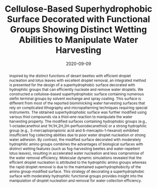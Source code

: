---
title: "Cellulose-Based Superhydrophobic Surface Decorated with  Functional Groups Showing Distinct Wetting Abilities to Manipulate Water  Harvesting"
authors:
- Wei Huang
- Xiangyu Tang
- Zhe Qiu
- Wenxin Zhu
- Yonggui Wang
- You-Liang Zhu
- Zefang Xiao
- Haigang Wang
- Daxin Liang
- Jian Li
- Yanjun Xie
date: "2020-09-09"
doi: "10.1021/acsami.0c12504"
publication_types: ["期刊文章"]
publication: "ACS Applied Materials & Interfaces"
publication_short: "ACS Appl. Mater. Interfaces"
abstract: "Inspired by the distinct functions of desert beetles with  efficient droplet nucleation and lotus leaves with excellent droplet  removal, an integrated method is presented for the design of a  superhydrophobic surface decorated with hydrophilic groups that can  efficiently nucleate and remove water droplets. We constructed a  cellulose-based superhydrophobic surface containing numerous olefin  terminal groups by solvent exchange and spray coating. This surface is  different from most of the reported biomimicking water harvesting  surfaces that rely on complicated lithography and micropatterning  techniques requiring special instruments. The obtained superhydrophobic  surface was further modified using various thiol compounds via a  thiol–ene reaction to manipulate the water harvesting property. The  modified surfaces containing hydrophobic groups (e.g., 1-octadecanethiol  and 1H,1H,2H,2H-perfluorodecanethiol) or a strong hydrophilic group  (e.g., 3-mercaptopropionic acid and 6-mercapto-1-hexanol) exhibited  insufficient fog collecting abilities due to poor water droplet  nucleation or strong water adhesion. By contrast, the modified surface  decorated with moderately hydrophilic amino groups combines the  advantages of biological surfaces with distinct wetting features (such  as fog-harvesting beetles and water-repellent lotus leaves), resulting  in accelerated water nucleation and less compromise of the water removal  efficiency. Molecular dynamic simulations revealed that the efficient  droplet nucleation is attributed to the hydrophilic amino groups whereas  the rapid droplet removal is due to the maintained superhydrophobicity  of the amino group-modified surface. This strategy of decorating a  superhydrophobic surface with moderately hydrophilic functional groups  provides insight into the manipulation of droplet nucleation and removal  for water collection efficiency."
url_pdf: "https://doi.org/10.1021/acsami.0c12504"
---
